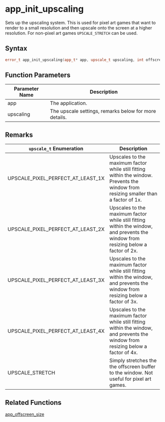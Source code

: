 # app_init_upscaling

Sets up the upscaling system. This is used for pixel art games that want to render to a small resolution and then upscale onto the screen at a higher resolution. For non-pixel art games `UPSCALE_STRETCH` can be used.

## Syntax

```cpp
error_t app_init_upscaling(app_t* app, upscale_t upscaling, int offscreen_w, int offscreen_h);
```

## Function Parameters

Parameter Name | Description
--- | ---
app | The application.
upscaling | The upscale settings, remarks below for more details.

## Remarks


`upscale_t` Enumeration | Description
--- | ---
UPSCALE_PIXEL_PERFECT_AT_LEAST_1X | Upscales to the maximum factor while still fitting within the window. Prevents the window from resizing smaller than a factor of 1x.
UPSCALE_PIXEL_PERFECT_AT_LEAST_2X | Upscales to the maximum factor while still fitting within the window, and prevents the window from resizing below a factor of 2x.
UPSCALE_PIXEL_PERFECT_AT_LEAST_3X | Upscales to the maximum factor while still fitting within the window, and prevents the window from resizing below a factor of 3x.
UPSCALE_PIXEL_PERFECT_AT_LEAST_4X | Upscales to the maximum factor while still fitting within the window, and prevents the window from resizing below a factor of 4x.
UPSCALE_STRETCH | Simply stretches the the offscreen buffer to the window. Not useful for pixel art games.

## Related Functions

[app_offscreen_size](https://github.com/RandyGaul/cute_framework/blob/master/doc/app/app_offscreen_size.md)  
